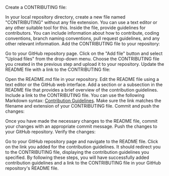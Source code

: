 Create a CONTRIBUTING file:

In your local repository directory, create a new file named "CONTRIBUTING" without any file extension. You can use a text editor or any other suitable tool for this.
Inside the file, provide guidelines for contributors. You can include information about how to contribute, coding conventions, branch naming conventions, pull request guidelines, and any other relevant information.
Add the CONTRIBUTING file to your repository:

Go to your GitHub repository page.
Click on the "Add file" button and select "Upload files" from the drop-down menu.
Choose the CONTRIBUTING file you created in the previous step and upload it to your repository.
Update the README file with a link to the CONTRIBUTING file:

Open the README.md file in your repository.
Edit the README file using a text editor or the GitHub web interface.
Add a section or a subsection in the README file that provides a brief overview of the contribution guidelines.
Include a link to the CONTRIBUTING file. You can use the following Markdown syntax: [Contribution Guidelines](CONTRIBUTING). Make sure the link matches the filename and extension of your CONTRIBUTING file.
Commit and push the changes:

Once you have made the necessary changes to the README file, commit your changes with an appropriate commit message.
Push the changes to your GitHub repository.
Verify the changes:

Go to your GitHub repository page and navigate to the README file.
Click on the link you added for the contribution guidelines. It should redirect you to the CONTRIBUTING file, displaying the contribution guidelines you specified.
By following these steps, you will have successfully added contribution guidelines and a link to the CONTRIBUTING file in your GitHub repository's README file.
